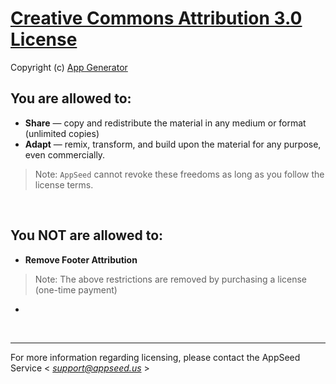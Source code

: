 # [Creative Commons Attribution 3.0 License](https://creativecommons.org/licenses/by/3.0/)

Copyright (c) [App Generator](https://appseed.us/)

## You are allowed to:

- **Share** — copy and redistribute the material in any medium or format (unlimited copies)
- **Adapt** — remix, transform, and build upon the material for any purpose, even commercially.

> Note: `AppSeed` cannot revoke these freedoms as long as you follow the license terms.

<br />

## You NOT are allowed to:

- **Remove Footer Attribution**

> Note: The above restrictions are removed by purchasing a license (one-time payment)

- 

<br />

---
For more information regarding licensing, please contact the AppSeed Service < *support@appseed.us* >

